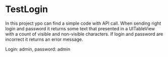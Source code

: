 # TestLogin

In this project ypo can find a simple code with API call. When sending right login and password it returns some text that presented in a UITableView with a count of visible and non-visible characters.
If login and password are incorrect it returns an error message.

Login: admin, password: admin
